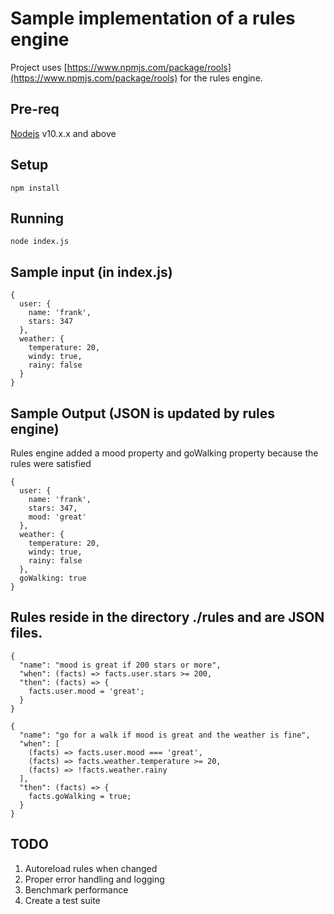 # Sample implementation of a rules engine

Project uses [https://www.npmjs.com/package/rools](https://www.npmjs.com/package/rools) for the rules engine.

## Pre-req

[Nodejs](https://nodejs.org/en/) v10.x.x and above

## Setup

```
npm install
```

## Running
```
node index.js
```

## Sample input (in index.js)
```
{
  user: {
    name: 'frank',
    stars: 347
  },
  weather: {
    temperature: 20,
    windy: true,
    rainy: false
  }
}
```

## Sample Output (JSON is updated by rules engine)

Rules engine added a mood property and goWalking property because the rules were satisfied
```
{ 
  user: { 
    name: 'frank', 
    stars: 347, 
    mood: 'great'
  },
  weather: { 
    temperature: 20, 
    windy: true, 
    rainy: false 
  },
  goWalking: true 
}
```

## Rules reside in the directory ./rules and are JSON files.
```
{
  "name": "mood is great if 200 stars or more",
  "when": (facts) => facts.user.stars >= 200,
  "then": (facts) => {
    facts.user.mood = 'great';
  }
}
```

```
{
  "name": "go for a walk if mood is great and the weather is fine",
  "when": [
    (facts) => facts.user.mood === 'great',
    (facts) => facts.weather.temperature >= 20,
    (facts) => !facts.weather.rainy
  ],
  "then": (facts) => {
    facts.goWalking = true;
  }
}
```

## TODO
1. Autoreload rules when changed
2. Proper error handling and logging
3. Benchmark performance
4. Create a test suite
